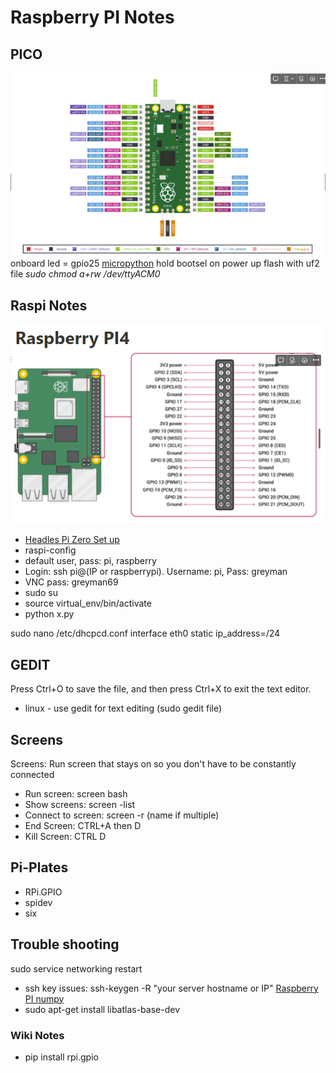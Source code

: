 # Raspberry PI Notes

## PICO
![Pico](pngs/pico.png)
onboard led = gpio25
[micropython](https://docs.micropython.org/en/v1.8.2/esp8266/esp8266/tutorial/filesystem.html)
hold bootsel on power up
flash with uf2 file
*sudo chmod a+rw /dev/ttyACM0*

## Raspi Notes
![Rpi4](pngs/Rpi4.png)
- [Headles Pi Zero Set up](https://desertbot.io/blog/ssh-into-pi-zero-over-usb)
- raspi-config
- default user, pass: pi, raspberry
- Login: ssh pi@(IP or raspberrypi). Username: pi, Pass: greyman
- VNC pass: greyman69
- sudo su
- source virtual_env/bin/activate
- python x.py

sudo nano /etc/dhcpcd.conf
interface eth0
static ip_address=<desired IP address>/24

## GEDIT
Press Ctrl+O to save the file, and then press Ctrl+X to exit the text editor.
- linux - use gedit for text editing (sudo gedit file)

## Screens
Screens: Run screen that stays on so you don't have to be constantly connected

- Run screen: screen bash
- Show screens: screen -list
- Connect to screen: screen -r (name if multiple)
- End Screen: CTRL+A then D
- Kill Screen: CTRL D

## Pi-Plates
- RPi.GPIO
- spidev
- six

## Trouble shooting

sudo service networking restart
- ssh key issues: ssh-keygen -R "your server hostname or IP"
[Raspberry PI numpy](https://stackoverflow.com/questions/53784520/numpy-import-error-python3-on-raspberry-pi)
- sudo apt-get install libatlas-base-dev

### Wiki Notes

- pip install rpi.gpio
